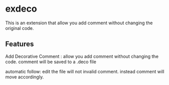 # exdeco

This is an extension that allow you add comment without changing the original code.

## Features

Add Decorative Comment : allow you add comment without changing the code. comment will be saved to a .deco file

automatic follow: edit the file will not invalid comment. instead comment will move accordingly.

